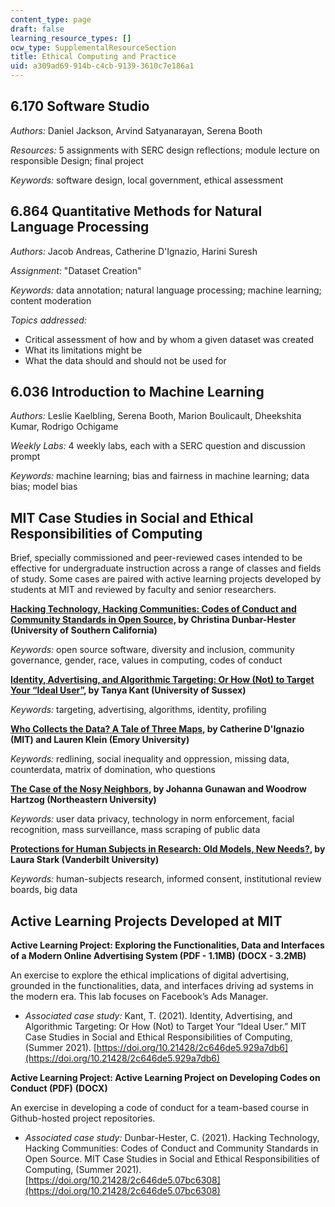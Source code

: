 ```yaml
---
content_type: page
draft: false
learning_resource_types: []
ocw_type: SupplementalResourceSection
title: Ethical Computing and Practice
uid: a309ad69-914b-c4cb-9139-3610c7e186a1
---
```

## 6.170 Software Studio

_Authors:_ Daniel Jackson, Arvind Satyanarayan, Serena Booth

_Resources:_ 5 assignments with SERC design reflections; module lecture on responsible Design; final project

_Keywords:_ software design, local government, ethical assessment

## 6.864 Quantitative Methods for Natural Language Processing

_Authors:_ Jacob Andreas, Catherine D'Ignazio, Harini Suresh

_Assignment:_ "Dataset Creation"

_Keywords:_ data annotation; natural language processing; machine learning; content moderation

_Topics addressed:_

- Critical assessment of how and by whom a given dataset was created
- What its limitations might be
- What the data should and should not be used for

## 6.036 Introduction to Machine Learning

_Authors:_ Leslie Kaelbling, Serena Booth, Marion Boulicault, Dheekshita Kumar, Rodrigo Ochigame

_Weekly Labs:_ 4 weekly labs, each with a SERC question and discussion prompt

_Keywords:_ machine learning; bias and fairness in machine learning; data bias; model bias

## MIT Case Studies in Social and Ethical Responsibilities of Computing

Brief, specially commissioned and peer-reviewed cases intended to be effective for undergraduate instruction across a range of classes and fields of study. Some cases are paired with active learning projects developed by students at MIT and reviewed by faculty and senior researchers.

[**Hacking Technology, Hacking Communities: Codes of Conduct and Community Standards in Open Source**](https://mit-serc.pubpub.org/pub/hacking-technology-hacking-communities/release/2)**, by Christina Dunbar-Hester (University of Southern California)**

_Keywords:_ open source software, diversity and inclusion, community governance, gender, race, values in computing, codes of conduct

[**Identity, Advertising, and Algorithmic Targeting: Or How (Not) to Target Your “Ideal User”**](https://mit-serc.pubpub.org/pub/identity-advertising-and-algorithmic-targeting/release/2)**, by Tanya Kant (University of Sussex)**

_Keywords:_ targeting, advertising, algorithms, identity, profiling

[**Who Collects the Data? A Tale of Three Maps**](https://mit-serc.pubpub.org/pub/bias-in-machine/release/1?readingCollection=40dca7f1)**, by Catherine D'Ignazio (MIT) and Lauren Klein (Emory University)**

_Keywords:_ redlining, social inequality and oppression, missing data, counterdata, matrix of domination, who questions

[**The Case of the Nosy Neighbors**](https://mit-serc.pubpub.org/pub/nosy-neighbors/release/2?readingCollection=40dca7f1)**, by Johanna Gunawan and Woodrow Hartzog (Northeastern University)**

_Keywords:_ user data privacy, technology in norm enforcement, facial recognition, mass surveillance, mass scraping of public data

[**Protections for Human Subjects in Research: Old Models, New Needs?**](https://mit-serc.pubpub.org/pub/protections-for-human-subjects/release/1)**, by Laura Stark (Vanderbilt University)**

_Keywords:_ human-subjects research, informed consent, institutional review boards, big data

## Active Learning Projects Developed at MIT

**Active Learning Project: Exploring the Functionalities, Data and Interfaces of a Modern Online Advertising System (PDF - 1.1MB)** **(DOCX - 3.2MB)**

An exercise to explore the ethical implications of digital advertising, grounded in the functionalities, data, and interfaces driving ad systems in the modern era. This lab focuses on Facebook’s Ads Manager.

- _Associated case study:_ Kant, T. (2021). Identity, Advertising, and Algorithmic Targeting: Or How (Not) to Target Your “Ideal User.” MIT Case Studies in Social and Ethical Responsibilities of Computing, (Summer 2021). [https://doi.org/10.21428/2c646de5.929a7db6](https://doi.org/10.21428/2c646de5.929a7db6)

**Active Learning Project: Active Learning Project on Developing Codes on Conduct (PDF)** **(****DOCX****)**

An exercise in developing a code of conduct for a team-based course in Github-hosted project repositories. 

- _Associated case study:_ Dunbar-Hester, C. (2021). Hacking Technology, Hacking Communities: Codes of Conduct and Community Standards in Open Source. MIT Case Studies in Social and Ethical Responsibilities of Computing, (Summer 2021). [https://doi.org/10.21428/2c646de5.07bc6308](https://doi.org/10.21428/2c646de5.07bc6308)